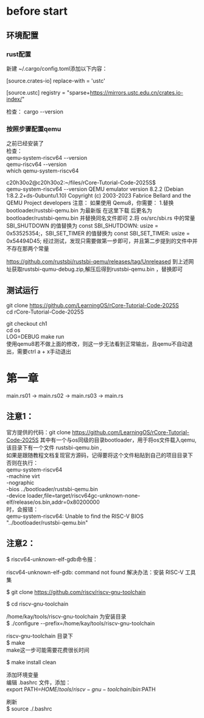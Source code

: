 # before start
## 环境配置
### rust配置
新建 ~/.cargo/config.toml添加以下内容：

[source.crates-io]
replace-with = 'ustc'

[source.ustc]
registry = "sparse+https://mirrors.ustc.edu.cn/crates.io-index/"

检查：
cargo --version
### 按照步骤配置qemu  
之前已经安装了  
检查：  
qemu-system-riscv64 --version  
qemu-riscv64 --version  
which qemu-system-riscv64
   
c20h30o2@c20h30o2:~/files/rCore-Tutorial-Code-2025S$  
qemu-system-riscv64 --version
QEMU emulator version 8.2.2 (Debian 1:8.2.2+ds-0ubuntu1.10)
Copyright (c) 2003-2023 Fabrice Bellard and the QEMU Project developers
注意：
如果使用 Qemu8，你需要：
1.替换 bootloader/rustsbi-qemu.bin 为最新版 在这里下载 后更名为 bootloader/rustsbi-qemu.bin 并替换同名文件即可
2.将 os/src/sbi.rs 中的常量 SBI_SHUTDOWN 的值替换为 const SBI_SHUTDOWN: usize = 0x53525354;，SBI_SET_TIMER 的值替换为 const SBI_SET_TIMER: usize = 0x54494D45;
经过测试，发现只需要做第一步即可，并且第二步提到的文件中并不存在那两个常量

https://github.com/rustsbi/rustsbi-qemu/releases/tag/Unreleased
到上述网址获取rustsbi-qumu-debug.zip,解压后得到rustsbi-qemu.bin ，替换即可




## 测试运行
git clone https://github.com/LearningOS/rCore-Tutorial-Code-2025S  
cd rCore-Tutorial-Code-2025S
  
git checkout ch1  
cd os  
LOG=DEBUG make run  
使用qemu8若不做上面的修改，则这一步无法看到正常输出，且qemu不自动退出，需要ctrl a + x手动退出



# 第一章
main.rs01 -> main.rs02 -> main.rs03 -> main.rs

## 注意1：
官方提供的代码：git clone https://github.com/LearningOS/rCore-Tutorial-Code-2025S  其中有一个与os同级的目录bootloader，用于将os文件载入qemu,该目录下有一个文件 rustsbi-qemu.bin ,  
如果是跟随教程文档复现官方源码，记得要将这个文件粘贴到自己的项目目录下  
否则在执行：  
    qemu-system-riscv64 \
    -machine virt \
    -nographic \
    -bios ../bootloader/rustsbi-qemu.bin \
    -device loader,file=target/riscv64gc-unknown-none-elf/release/os.bin,addr=0x80200000  
时，会报错：  
qemu-system-riscv64: Unable to find the RISC-V BIOS "../bootloader/rustsbi-qemu.bin"

## 注意2：  
$ riscv64-unknown-elf-gdb命令报：

riscv64-unknown-elf-gdb: command not found
解决办法：安装 RISC-V 工具集

$ git clone https://github.com/riscv/riscv-gnu-toolchain

$ cd riscv-gnu-toolchain

/home/kay/tools/riscv-gnu-toolchain 为安装目录  
$ ./configure --prefix=/home/kay/tools/riscv-gnu-toolchain

riscv-gnu-toolchain 目录下  
$ make  
make这一步可能需要花费很长时间
  
$ make install clean

添加环境变量  
编辑 .bashrc 文件，添加：  
export PATH=$HOME/tools/riscv-gnu-toolchain/bin:$PATH

刷新  
$ source ./.bashrc


